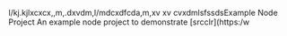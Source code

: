 l/kj.kjlxcxcx,,m,.dxvdm,l/mdcxdfcda,m,xv xv cvxdmlsfssdsExample Node Project
An example node project to demonstrate [srcclr](https:/w

